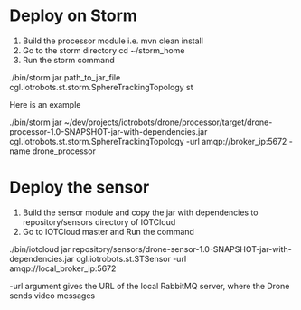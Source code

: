 Deploy on Storm
===============

1. Build the processor module i.e. 
   mvn clean install 
2. Go to the storm directory
   cd ~/storm_home
3. Run the storm command

./bin/storm jar path_to_jar_file cgl.iotrobots.st.storm.SphereTrackingTopology st
 
 Here is an example
 
./bin/storm jar ~/dev/projects/iotrobots/drone/processor/target/drone-processor-1.0-SNAPSHOT-jar-with-dependencies.jar cgl.iotrobots.st.storm.SphereTrackingTopology -url amqp://broker_ip:5672 -name drone_processor
 
Deploy the sensor
=================

1. Build the sensor module and copy the jar with dependencies to repository/sensors directory of IOTCloud
2. Go to IOTCloud master and Run the command

./bin/iotcloud jar repository/sensors/drone-sensor-1.0-SNAPSHOT-jar-with-dependencies.jar cgl.iotrobots.st.STSensor -url amqp://local_broker_ip:5672

-url argument gives the URL of the local RabbitMQ server, where the Drone sends video messages
